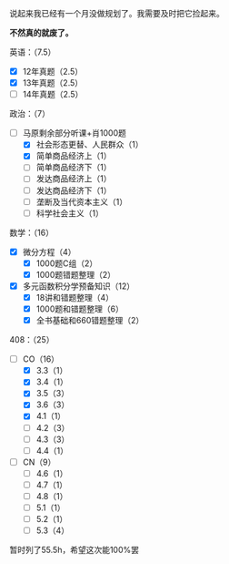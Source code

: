 
说起来我已经有一个月没做规划了。我需要及时把它捡起来。

**不然真的就废了。**

英语：（7.5）
- [x] 12年真题（2.5）
- [x] 13年真题（2.5）
- [ ] 14年真题（2.5）

政治：（7）
- [ ] 马原剩余部分听课+肖1000题
	- [x] 社会形态更替、人民群众（1）
	- [x] 简单商品经济上（1）
	- [ ] 简单商品经济下（1）
	- [ ] 发达商品经济上（1）
	- [ ] 发达商品经济下（1）
	- [ ] 垄断及当代资本主义（1）
	- [ ] 科学社会主义（1）

数学：（16）
- [x] 微分方程（4）
	- [x] 1000题C组（2）
	- [x] 1000题错题整理（2）
- [x] 多元函数积分学预备知识（12）
	- [x] 18讲和错题整理（4）
	- [x] 1000题和错题整理（6）
	- [x] 全书基础和660错题整理（2）

408：（25）
- [ ] CO（16）
	- [x] 3.3（1）
	- [x] 3.4（1）
	- [x] 3.5（3）
	- [x] 3.6（3）
	- [x] 4.1（1）
	- [ ] 4.2（3）
	- [ ] 4.3（3）
	- [ ] 4.4（1）
- [ ] CN（9）
	- [ ] 4.6（1）
	- [ ] 4.7（1）
	- [ ] 4.8（1）
	- [ ] 5.1（1）
	- [ ] 5.2（1）
	- [ ] 5.3（4）

暂时列了55.5h，希望这次能100%罢